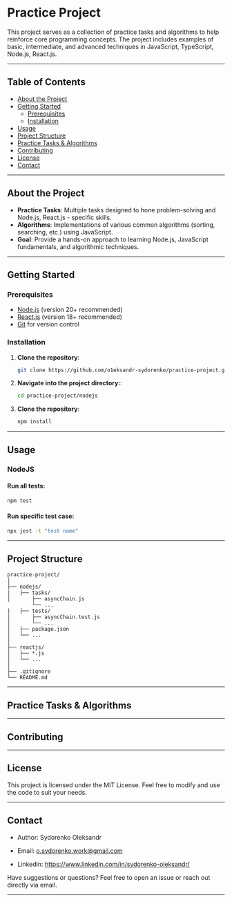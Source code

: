 # Practice Project

This project serves as a collection of practice tasks and algorithms to help reinforce core programming concepts. The project includes examples of basic, intermediate, and advanced techniques in JavaScript, TypeScript, Node.js, React.js.

---

## Table of Contents

- [About the Project](#about-the-project)
- [Getting Started](#getting-started)
  - [Prerequisites](#prerequisites)
  - [Installation](#installation)
- [Usage](#usage)
- [Project Structure](#project-structure)
- [Practice Tasks & Algorithms](#practice-tasks--algorithms)
- [Contributing](#contributing)
- [License](#license)
- [Contact](#contact)

---

## About the Project

- **Practice Tasks**: Multiple tasks designed to hone problem-solving and Node.js, React.js - specific skills.
- **Algorithms**: Implementations of various common algorithms (sorting, searching, etc.) using JavaScript.
- **Goal**: Provide a hands-on approach to learning Node.js, JavaScript fundamentals, and algorithmic techniques.

---

## Getting Started

### Prerequisites

- [Node.js](https://nodejs.org/) (version 20+ recommended)
- [React.js](https://react.dev/) (version 18+ recommended)
- [Git](https://git-scm.com/) for version control

### Installation

1. **Clone the repository**:

   ```bash
   git clone https://github.com/o1eksandr-sydorenko/practice-project.git
   ```

2. **Navigate into the project directory:**:

   ```bash
   cd practice-project/nodejs
   ```

3. **Clone the repository**:
   ```bash
   npm install
   ```

---

## Usage

### NodeJS

#### Run all tests:

```bash
npm test
```

#### Run specific test case:

```bash
npx jest -t "test name"
```

---

## Project Structure

```
practice-project/
│
├── nodejs/
|   ├── tasks/
│       ├── asyncChain.js
        └── ...
|   ├── tests/
│       ├── asyncChain.test.js
│       └── ...
│   ├── package.json
│   └── ...
│
├── reactjs/
│   ├── *.js
│   └── ...
│
├── .gitignore
└── README.md
```

---

## Practice Tasks & Algorithms

---

## Contributing

---

## License

This project is licensed under the MIT License. Feel free to modify and use the code to suit your needs.

---

## Contact

- Author: Sydorenko Oleksandr

- Email: o.sydorenko.work@gmail.com

- Linkedin: https://www.linkedin.com/in/sydorenko-oleksandr/

Have suggestions or questions? Feel free to open an issue or reach out directly via email.

---
